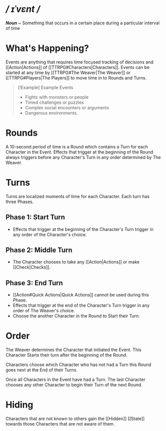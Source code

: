 # */ ɪˈvɛnt /*
***Noun*** ~ Something that occurs in a certain place during a particular interval of time
# What's Happening?
Events are anything that requires time focused tracking of decisions and [[Action|Actions]] of [[TTRPG#Characters|Characters]]. Events can be started at any time by [[TTRPG#The Weaver|The Weaver]] or [[TTRPG#Players|The Players]] to move time in to Rounds and Turns.
>[!Example] Example Events
>- Fights with monsters or people
>- Timed challenges or puzzles
>- Complex social encounters or arguments
>- Dangerous environments.
# Rounds
A 10-second period of time is a Round which contains a Turn for each Character in the Event.
Effects that trigger at the beginning of the Round always triggers before any Character's Turn in any order determined by The Weaver.
# Turns
Turns are localized moments of time for each Character. Each turn has three Phases.
## Phase 1: Start Turn
- Effects that trigger at the beginning of the Character's Turn trigger in any order of the Character's choice.
## Phase 2: Middle Turn
- The Character chooses to take any [[Action|Actions]] or make [[Check|Checks]].
## Phase 3: End Turn
- [[Action#Quick Actions|Quick Actions]] cannot be used during this Phase.
- Effects that trigger at the end of the Character's Turn trigger in any order of The Weaver's choice.
- Choose the another Character in the Round to Start their Turn.
# Order
The Weaver determines the Character that initiated the Event. This Character Starts their turn after the beginning of the Round.

Characters choose which Character who has not had a Turn this Round goes next at the End of their Turns. 

Once all Characters in the Event have had a Turn. The last Character chooses any other Character to begin their Turn of the next Round.
# Hiding
Characters that are not known to others gain the [[Hidden]] [[State]] towards those Characters that are not aware of them.